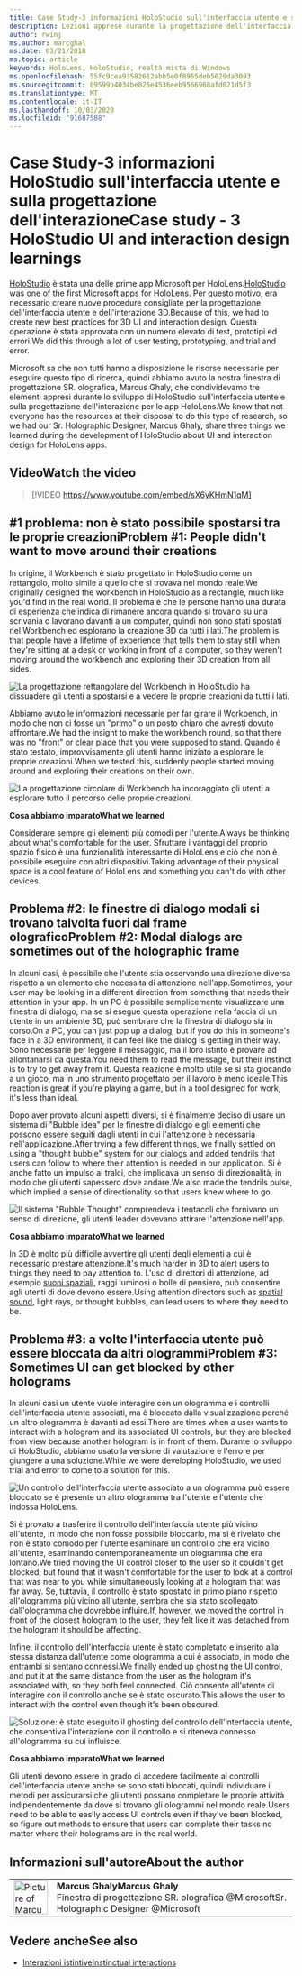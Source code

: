 ```yaml
---
title: Case Study-3 informazioni HoloStudio sull'interfaccia utente e sulla progettazione dell'interazione
description: Lezioni apprese durante la progettazione dell'interfaccia utente e delle interazioni per HoloStudio
author: rwinj
ms.author: marcghal
ms.date: 03/21/2018
ms.topic: article
keywords: HoloLens, HoloStudio, realtà mista di Windows
ms.openlocfilehash: 55fc9cea93582612abb5e0f8955deb5629da3093
ms.sourcegitcommit: 09599b4034be825e4536eeb9566968afd021d5f3
ms.translationtype: MT
ms.contentlocale: it-IT
ms.lasthandoff: 10/03/2020
ms.locfileid: "91687588"
---
```

# <a name="case-study---3-holostudio-ui-and-interaction-design-learnings"></a><span data-ttu-id="98bbd-104">Case Study-3 informazioni HoloStudio sull'interfaccia utente e sulla progettazione dell'interazione</span><span class="sxs-lookup"><span data-stu-id="98bbd-104">Case study - 3 HoloStudio UI and interaction design learnings</span></span>

<span data-ttu-id="98bbd-105">[HoloStudio](https://www.youtube.com/watch?v=BRIJG0x_We8) è stata una delle prime app Microsoft per HoloLens.</span><span class="sxs-lookup"><span data-stu-id="98bbd-105">[HoloStudio](https://www.youtube.com/watch?v=BRIJG0x_We8) was one of the first Microsoft apps for HoloLens.</span></span> <span data-ttu-id="98bbd-106">Per questo motivo, era necessario creare nuove procedure consigliate per la progettazione dell'interfaccia utente e dell'interazione 3D.</span><span class="sxs-lookup"><span data-stu-id="98bbd-106">Because of this, we had to create new best practices for 3D UI and interaction design.</span></span> <span data-ttu-id="98bbd-107">Questa operazione è stata approvata con un numero elevato di test, prototipi ed errori.</span><span class="sxs-lookup"><span data-stu-id="98bbd-107">We did this through a lot of user testing, prototyping, and trial and error.</span></span>

<span data-ttu-id="98bbd-108">Microsoft sa che non tutti hanno a disposizione le risorse necessarie per eseguire questo tipo di ricerca, quindi abbiamo avuto la nostra finestra di progettazione SR. olografica, Marcus Ghaly, che condividevamo tre elementi appresi durante lo sviluppo di HoloStudio sull'interfaccia utente e sulla progettazione dell'interazione per le app HoloLens.</span><span class="sxs-lookup"><span data-stu-id="98bbd-108">We know that not everyone has the resources at their disposal to do this type of research, so we had our Sr. Holographic Designer, Marcus Ghaly, share three things we learned during the development of HoloStudio about UI and interaction design for HoloLens apps.</span></span>

## <a name="watch-the-video"></a><span data-ttu-id="98bbd-109">Video</span><span class="sxs-lookup"><span data-stu-id="98bbd-109">Watch the video</span></span>

>[!VIDEO https://www.youtube.com/embed/sX6yKHmN1qM]

## <a name="problem-1-people-didnt-want-to-move-around-their-creations"></a><span data-ttu-id="98bbd-110">#1 problema: non è stato possibile spostarsi tra le proprie creazioni</span><span class="sxs-lookup"><span data-stu-id="98bbd-110">Problem #1: People didn't want to move around their creations</span></span>

<span data-ttu-id="98bbd-111">In origine, il Workbench è stato progettato in HoloStudio come un rettangolo, molto simile a quello che si trovava nel mondo reale.</span><span class="sxs-lookup"><span data-stu-id="98bbd-111">We originally designed the workbench in HoloStudio as a rectangle, much like you'd find in the real world.</span></span> <span data-ttu-id="98bbd-112">Il problema è che le persone hanno una durata di esperienza che indica di rimanere ancora quando si trovano su una scrivania o lavorano davanti a un computer, quindi non sono stati spostati nel Workbench ed esplorano la creazione 3D da tutti i lati.</span><span class="sxs-lookup"><span data-stu-id="98bbd-112">The problem is that people have a lifetime of experience that tells them to stay still when they're sitting at a desk or working in front of a computer, so they weren't moving around the workbench and exploring their 3D creation from all sides.</span></span>

![La progettazione rettangolare del Workbench in HoloStudio ha dissuadere gli utenti a spostarsi e a vedere le proprie creazioni da tutti i lati.](images/rectangular-workbench-500px.jpg)

<span data-ttu-id="98bbd-114">Abbiamo avuto le informazioni necessarie per far girare il Workbench, in modo che non ci fosse un "primo" o un posto chiaro che avresti dovuto affrontare.</span><span class="sxs-lookup"><span data-stu-id="98bbd-114">We had the insight to make the workbench round, so that there was no "front" or clear place that you were supposed to stand.</span></span> <span data-ttu-id="98bbd-115">Quando è stato testato, improvvisamente gli utenti hanno iniziato a esplorare le proprie creazioni.</span><span class="sxs-lookup"><span data-stu-id="98bbd-115">When we tested this, suddenly people started moving around and exploring their creations on their own.</span></span>

![La progettazione circolare di Workbench ha incoraggiato gli utenti a esplorare tutto il percorso delle proprie creazioni.](images/circular-workbench-500px.jpg)

<span data-ttu-id="98bbd-117">**Cosa abbiamo imparato**</span><span class="sxs-lookup"><span data-stu-id="98bbd-117">**What we learned**</span></span>

<span data-ttu-id="98bbd-118">Considerare sempre gli elementi più comodi per l'utente.</span><span class="sxs-lookup"><span data-stu-id="98bbd-118">Always be thinking about what's comfortable for the user.</span></span> <span data-ttu-id="98bbd-119">Sfruttare i vantaggi del proprio spazio fisico è una funzionalità interessante di HoloLens e ciò che non è possibile eseguire con altri dispositivi.</span><span class="sxs-lookup"><span data-stu-id="98bbd-119">Taking advantage of their physical space is a cool feature of HoloLens and something you can't do with other devices.</span></span>

## <a name="problem-2-modal-dialogs-are-sometimes-out-of-the-holographic-frame"></a><span data-ttu-id="98bbd-120">Problema #2: le finestre di dialogo modali si trovano talvolta fuori dal frame olografico</span><span class="sxs-lookup"><span data-stu-id="98bbd-120">Problem #2: Modal dialogs are sometimes out of the holographic frame</span></span>

<span data-ttu-id="98bbd-121">In alcuni casi, è possibile che l'utente stia osservando una direzione diversa rispetto a un elemento che necessita di attenzione nell'app.</span><span class="sxs-lookup"><span data-stu-id="98bbd-121">Sometimes, your user may be looking in a different direction from something that needs their attention in your app.</span></span> <span data-ttu-id="98bbd-122">In un PC è possibile semplicemente visualizzare una finestra di dialogo, ma se si esegue questa operazione nella faccia di un utente in un ambiente 3D, può sembrare che la finestra di dialogo sia in corso.</span><span class="sxs-lookup"><span data-stu-id="98bbd-122">On a PC, you can just pop up a dialog, but if you do this in someone's face in a 3D environment, it can feel like the dialog is getting in their way.</span></span> <span data-ttu-id="98bbd-123">Sono necessarie per leggere il messaggio, ma il loro istinto è provare ad allontanarsi da questa.</span><span class="sxs-lookup"><span data-stu-id="98bbd-123">You need them to read the message, but their instinct is to try to get away from it.</span></span> <span data-ttu-id="98bbd-124">Questa reazione è molto utile se si sta giocando a un gioco, ma in uno strumento progettato per il lavoro è meno ideale.</span><span class="sxs-lookup"><span data-stu-id="98bbd-124">This reaction is great if you're playing a game, but in a tool designed for work, it's less than ideal.</span></span>

<span data-ttu-id="98bbd-125">Dopo aver provato alcuni aspetti diversi, si è finalmente deciso di usare un sistema di "Bubble idea" per le finestre di dialogo e gli elementi che possono essere seguiti dagli utenti in cui l'attenzione è necessaria nell'applicazione.</span><span class="sxs-lookup"><span data-stu-id="98bbd-125">After trying a few different things, we finally settled on using a "thought bubble" system for our dialogs and added tendrils that users can follow to where their attention is needed in our application.</span></span> <span data-ttu-id="98bbd-126">Si è anche fatto un impulso ai tralci, che implicava un senso di direzionalità, in modo che gli utenti sapessero dove andare.</span><span class="sxs-lookup"><span data-stu-id="98bbd-126">We also made the tendrils pulse, which implied a sense of directionality so that users knew where to go.</span></span>

![Il sistema "Bubble Thought" comprendeva i tentacoli che fornivano un senso di direzione, gli utenti leader dovevano attirare l'attenzione nell'app.](images/thought-bubble-500px.jpg)

<span data-ttu-id="98bbd-128">**Cosa abbiamo imparato**</span><span class="sxs-lookup"><span data-stu-id="98bbd-128">**What we learned**</span></span>

<span data-ttu-id="98bbd-129">In 3D è molto più difficile avvertire gli utenti degli elementi a cui è necessario prestare attenzione.</span><span class="sxs-lookup"><span data-stu-id="98bbd-129">It's much harder in 3D to alert users to things they need to pay attention to.</span></span> <span data-ttu-id="98bbd-130">L'uso di direttori di attenzione, ad esempio [suoni spaziali](../design/spatial-sound.md), raggi luminosi o bolle di pensiero, può consentire agli utenti di dove devono essere.</span><span class="sxs-lookup"><span data-stu-id="98bbd-130">Using attention directors such as [spatial sound](../design/spatial-sound.md), light rays, or thought bubbles, can lead users to where they need to be.</span></span>

## <a name="problem-3-sometimes-ui-can-get-blocked-by-other-holograms"></a><span data-ttu-id="98bbd-131">Problema #3: a volte l'interfaccia utente può essere bloccata da altri ologrammi</span><span class="sxs-lookup"><span data-stu-id="98bbd-131">Problem #3: Sometimes UI can get blocked by other holograms</span></span>

<span data-ttu-id="98bbd-132">In alcuni casi un utente vuole interagire con un ologramma e i controlli dell'interfaccia utente associati, ma è bloccato dalla visualizzazione perché un altro ologramma è davanti ad essi.</span><span class="sxs-lookup"><span data-stu-id="98bbd-132">There are times when a user wants to interact with a hologram and its associated UI controls, but they are blocked from view because another hologram is in front of them.</span></span> <span data-ttu-id="98bbd-133">Durante lo sviluppo di HoloStudio, abbiamo usato la versione di valutazione e l'errore per giungere a una soluzione.</span><span class="sxs-lookup"><span data-stu-id="98bbd-133">While we were developing HoloStudio, we used trial and error to come to a solution for this.</span></span>

![Un controllo dell'interfaccia utente associato a un ologramma può essere bloccato se è presente un altro ologramma tra l'utente e l'utente che indossa HoloLens.](images/ui-blocked-500px.jpg)

<span data-ttu-id="98bbd-135">Si è provato a trasferire il controllo dell'interfaccia utente più vicino all'utente, in modo che non fosse possibile bloccarlo, ma si è rivelato che non è stato comodo per l'utente esaminare un controllo che era vicino all'utente, esaminando contemporaneamente un ologramma che era lontano.</span><span class="sxs-lookup"><span data-stu-id="98bbd-135">We tried moving the UI control closer to the user so it couldn't get blocked, but found that it wasn't comfortable for the user to look at a control that was near to you while simultaneously looking at a hologram that was far away.</span></span> <span data-ttu-id="98bbd-136">Se, tuttavia, il controllo è stato spostato in primo piano rispetto all'ologramma più vicino all'utente, sembra che sia stato scollegato dall'ologramma che dovrebbe influire.</span><span class="sxs-lookup"><span data-stu-id="98bbd-136">If, however, we moved the control in front of the closest hologram to the user, they felt like it was detached from the hologram it should be affecting.</span></span>

<span data-ttu-id="98bbd-137">Infine, il controllo dell'interfaccia utente è stato completato e inserito alla stessa distanza dall'utente come ologramma a cui è associato, in modo che entrambi si sentano connessi.</span><span class="sxs-lookup"><span data-stu-id="98bbd-137">We finally ended up ghosting the UI control, and put it at the same distance from the user as the hologram it's associated with, so they both feel connected.</span></span> <span data-ttu-id="98bbd-138">Ciò consente all'utente di interagire con il controllo anche se è stato oscurato.</span><span class="sxs-lookup"><span data-stu-id="98bbd-138">This allows the user to interact with the control even though it's been obscured.</span></span>

![Soluzione: è stato eseguito il ghosting del controllo dell'interfaccia utente, che consentiva l'interazione con il controllo e si riteneva connesso all'ologramma su cui influisce.](images/ghosting-ui-500px.jpg)

<span data-ttu-id="98bbd-140">**Cosa abbiamo imparato**</span><span class="sxs-lookup"><span data-stu-id="98bbd-140">**What we learned**</span></span>

<span data-ttu-id="98bbd-141">Gli utenti devono essere in grado di accedere facilmente ai controlli dell'interfaccia utente anche se sono stati bloccati, quindi individuare i metodi per assicurarsi che gli utenti possano completare le proprie attività indipendentemente da dove si trovano gli ologrammi nel mondo reale.</span><span class="sxs-lookup"><span data-stu-id="98bbd-141">Users need to be able to easily access UI controls even if they've been blocked, so figure out methods to ensure that users can complete their tasks no matter where their holograms are in the real world.</span></span>

## <a name="about-the-author"></a><span data-ttu-id="98bbd-142">Informazioni sull'autore</span><span class="sxs-lookup"><span data-stu-id="98bbd-142">About the author</span></span>

<table style="border-collapse:collapse">
<tr>
<td style="border-style: none" width="60"><img alt="Picture of Marcus Ghaly" width="60" height="60" src="images/marcus-ghaly-200px.jpg"></td>
<td style="border-style: none"><span data-ttu-id="98bbd-143"><b>Marcus Ghaly</b></span><span class="sxs-lookup"><span data-stu-id="98bbd-143"><b>Marcus Ghaly</b></span></span><br><span data-ttu-id="98bbd-144">Finestra di progettazione SR. olografica @Microsoft</span><span class="sxs-lookup"><span data-stu-id="98bbd-144">Sr. Holographic Designer @Microsoft</span></span></td>
</tr>
</table>

## <a name="see-also"></a><span data-ttu-id="98bbd-145">Vedere anche</span><span class="sxs-lookup"><span data-stu-id="98bbd-145">See also</span></span>
* [<span data-ttu-id="98bbd-146">Interazioni istintive</span><span class="sxs-lookup"><span data-stu-id="98bbd-146">Instinctual interactions</span></span>](../design/interaction-fundamentals.md)
